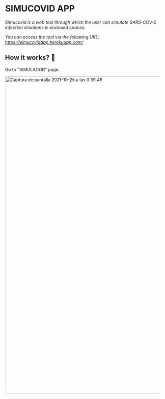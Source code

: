 # SIMUCOVID APP

_Simucovid is a web tool through which the user can simulate SARS-COV-2 infection situations in enclosed spaces._

_You can access the tool via the following URL: https://simucovidapp.herokuapp.com/_

## How it works? 🚀

Go to "SIMULADOR" page.

<img width="1032" alt="Captura de pantalla 2021-10-25 a las 0 39 46" src="https://user-images.githubusercontent.com/90817111/138615791-528d0e7e-bbb6-4c79-af91-1e37ce105b1b.png">
